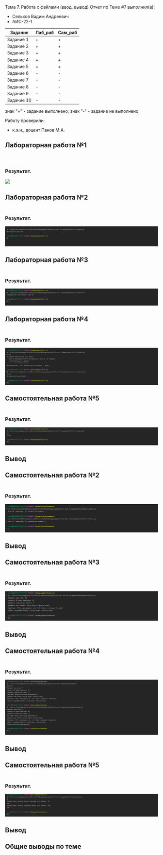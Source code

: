 Тема 7. Работа с файлами (ввод, вывод)
Отчет по Теме #7 выполнил(а):
- Сельков Вадим Андреевич
- АИС-22-1

| Задание | Лаб_раб | Сам_раб |
| ------ | ------ | ------ |
| Задание 1 | + | + |
| Задание 2 | + | + |
| Задание 3 | + | + |
| Задание 4 | + | + |
| Задание 5 | + | + |
| Задание 6 | - | - |
| Задание 7 | - | - |
| Задание 8 | - | - |
| Задание 9 | - | - |
| Задание 10 | - | - |

знак "+" - задание выполнено; знак "-" - задание не выполнено;

Работу проверили:
- к.э.н., доцент Панов М.А.

## Лабораторная работа №1
### 

```python



```
### Результат.
![](pic/8.1.png)



## Лабораторная работа №2
### 

```python


```
### Результат.
![](pic/8.2.png)



## Лабораторная работа №3
### 

```python


```
### Результат.
![](pic/8.3.png)



## Лабораторная работа №4
### 

```python


```
### Результат.
![](pic/8.4.png)



## Самостоятельная работа №5
### 

```python


```

### Результат.

![](pic/8.5.png)

## Вывод

## Самостоятельная работа №2
### 

```python


```

### Результат.

![](pic/8.12.png)

## Вывод

## Самостоятельная работа №3
### 

```python


```

### Результат.

![](pic/8.13.png)

## Вывод

## Самостоятельная работа №4
### 

```python


```

### Результат.

![](pic/8.14.png)

## Вывод

## Самостоятельная работа №5
### 

```python


```

### Результат.

![](pic/8.15.png)

## Вывод

## Общие выводы по теме


